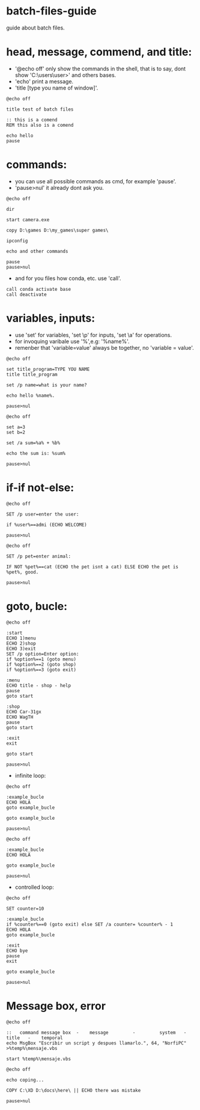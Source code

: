 # batch-files-guide
guide about batch files.

<h1>head, message, commend, and title:</h1>

* '@echo off' only show the commands in the shell, that is to say, dont show 'C:\users\user\>' and others bases.
* 'echo' print a message.
* 'title [type you name of window]'.


```
@echo off

title test of batch files

:: this is a comend
REM this also is a comend

echo hello
pause
```

<h1>commands:</h1>

* you can use all possible commands as cmd, for example 'pause'.
* 'pause>nul' it already dont ask you.

```
@echo off

dir

start camera.exe

copy D:\games D:\my_games\super games\

ipconfig

echo and other commands

pause
pause>nul
```

* and for you files how conda, etc. use 'call'.

```
call conda activate base
call deactivate
```

<h1>variables, inputs:</h1>

* use 'set' for variables, 'set \p' for inputs, 'set \a' for operations.
* for invoquing varibale use '%',e.g: '%name%'.
* remenber that 'variable=value' always be together, no 'variable = value'.

```
@echo off

set title_program=TYPE YOU NAME
title title_program

set /p name=what is your name? 

echo hello %name%.

pause>nul
```

```
@echo off

set a=3
set b=2

set /a sum=%a% + %b%

echo the sum is: %sum%

pause>nul
```

<h1>if-if not-else:</h1>

```
@echo off

SET /p user=enter the user:

if %user%==admi (ECHO WELCOME)

pause>nul
```

```
@echo off

SET /p pet=enter animal:

IF NOT %pet%==cat (ECHO the pet isnt a cat) ELSE ECHO the pet is %pet%, good.

pause>nul
```

<h1>goto, bucle:</h1>

```
@echo off

:start
ECHO 1)menu
ECHO 2)shop
ECHO 3)exit
SET /p option=Enter option:
if %option%==1 (goto menu)
if %option%==2 (goto shop)
if %option%==3 (goto exit)

:menu
ECHO title - shop - help
pause
goto start

:shop
ECHO Car-31gx
ECHO WagTH
pause
goto start

:exit
exit

goto start

pause>nul
```

* infinite loop:
```
@echo off

:example_bucle
ECHO HOLA
goto example_bucle

goto example_bucle

pause>nul
```

```
@echo off

:example_bucle
ECHO HOLA

goto example_bucle

pause>nul
```

* controlled loop:

```
@echo off

SET counter=10

:example_bucle
if %counter%==0 (goto exit) else SET /a counter= %counter% - 1
ECHO HOLA
goto example_bucle

:exit
ECHO bye
pause
exit

goto example_bucle

pause>nul
```

<h1>Message box, error</h1>

```
@echo off

::   command message box  -    message         -         system   -    title   -    temporal
echo MsgBox "Escribir un script y despues llamarlo.", 64, "NorfiPC" >%temp%\mensaje.vbs

start %temp%\mensaje.vbs
```

```
@echo off

echo coping...

COPY C:\XD D:\docs\here\ || ECHO there was mistake

pause>nul
```

